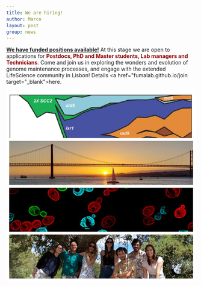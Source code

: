 ```yaml
---
title: We are hiring!
author: Marco
layout: post
group: news
---
```


<b><u>We have funded positions available!</u></b> At this stage we are open to applications for <span style="color: darkred; font-weight: bold;"> Postdocs, PhD and Master students, Lab managers and Technicians</span>. 
Come and join us in exploring the wonders and evolution of genome maintenance processes, and engage with the extended LifeScience community in Lisbon! Details <a href="fumalab.github.io/join target="_blank">here</a>. 
<br>
<br>
<img src="/static/img/hiring.jpg" alt="We are hiring!" width="750">
